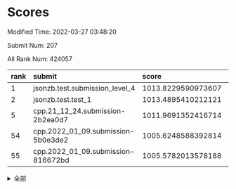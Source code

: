 # Scores

Modified Time: 2022-03-27 03:48:20

Submit Num: 207

All Rank Num: 424057

| rank |               submit               |       score        |       sigma        | pk_num |
| :--- | :--------------------------------- | :----------------- | :----------------- | :----- |
| 1    | jsonzb.test.submission_level_4     | 1013.8229590973607 | 0.8275323919079491 | 8194   |
| 2    | jsonzb.test.test_1                 | 1013.4895410212121 | 0.8061169138951881 | 8191   |
| 5    | cpp.21_12_24.submission-2b2ea0d7   | 1011.9691352416714 | 0.7920167327528306 | 8195   |
| 54   | cpp.2022_01_09.submission-5b0e3de2 | 1005.6248588392814 | 0.7226412116258013 | 8191   |
| 55   | cpp.2022_01_09.submission-816672bd | 1005.5782013578188 | 0.7206353272001627 | 8194   |


<details>
<summary>全部</summary>

| rank |                 submit                 |       score        |       sigma        | pk_num |
| :--- | :------------------------------------- | :----------------- | :----------------- | :----- |
| 1    | jsonzb.test.submission_level_4         | 1013.8229590973607 | 0.8275323919079491 | 8194   |
| 2    | jsonzb.test.test_1                     | 1013.4895410212121 | 0.8061169138951881 | 8191   |
| 3    | gobigger.level_3.submission_level_3_30 | 1012.2336391497248 | 0.8057243628051037 | 8189   |
| 4    | gobigger.level_3.submission_level_3_2  | 1011.9791780053309 | 0.7914615172852836 | 8187   |
| 5    | cpp.21_12_24.submission-2b2ea0d7       | 1011.9691352416714 | 0.7920167327528306 | 8195   |
| 6    | gobigger.level_3.submission_level_3_48 | 1011.9448252673764 | 0.7961762924539244 | 8192   |
| 7    | gobigger.level_3.submission_level_3_21 | 1011.6908354155864 | 0.7974212441222231 | 8196   |
| 8    | gobigger.level_3.submission_level_3_32 | 1011.1499605378015 | 0.7837699131362924 | 8195   |
| 9    | gobigger.level_3.submission_level_3_26 | 1010.9606394490415 | 0.7707800681159259 | 8193   |
| 10   | gobigger.level_3.submission_level_3_11 | 1010.9452810741066 | 0.7515350984689826 | 8197   |
| 11   | gobigger.level_3.submission_level_3_25 | 1010.8686536440091 | 0.802684997521017  | 8196   |
| 12   | gobigger.level_3.submission_level_3_31 | 1010.5238253033968 | 0.7826998318287729 | 8190   |
| 13   | gobigger.level_3.submission_level_3_39 | 1010.5047543966958 | 0.7635450417372108 | 8199   |
| 14   | gobigger.level_3.submission_level_3_43 | 1010.4728755663155 | 0.7485340389293333 | 8197   |
| 15   | gobigger.level_3.submission_level_3_8  | 1010.4356978919698 | 0.7763743027163701 | 8193   |
| 16   | gobigger.level_3.submission_level_3_6  | 1010.4326705068573 | 0.7625816753875385 | 8195   |
| 17   | gobigger.level_3.submission_level_3_29 | 1010.4242685605002 | 0.769922246367922  | 8194   |
| 18   | gobigger.level_3.submission_level_3_0  | 1010.3610017072629 | 0.7628594352855292 | 8192   |
| 19   | gobigger.level_3.submission_level_3_13 | 1010.3582140057356 | 0.7542524666981644 | 8191   |
| 20   | gobigger.level_3.submission_level_3_33 | 1010.3400151084782 | 0.7871868101418592 | 8198   |
| 21   | gobigger.level_3.submission_level_3_35 | 1010.3262346621781 | 0.7690545889155681 | 8195   |
| 22   | gobigger.level_3.submission_level_3_15 | 1010.3093086031207 | 0.7818892495323365 | 8194   |
| 23   | gobigger.level_3.submission_level_3_42 | 1010.2901278536667 | 0.7674680170470678 | 8190   |
| 24   | gobigger.level_3.submission_level_3_44 | 1010.2521591049589 | 0.7490367610090444 | 8196   |
| 25   | gobigger.level_3.submission_level_3_40 | 1010.034437738821  | 0.783472237212942  | 8195   |
| 26   | gobigger.level_3.submission_level_3_1  | 1010.0129441063885 | 0.7671436301846172 | 8197   |
| 27   | gobigger.level_3.submission_level_3_27 | 1009.9255013908432 | 0.7476098598742056 | 8199   |
| 28   | gobigger.level_3.submission_level_3_38 | 1009.8769334833567 | 0.7748507192404019 | 8196   |
| 29   | gobigger.level_3.submission_level_3_4  | 1009.8358235694574 | 0.7580544949821297 | 8197   |
| 30   | gobigger.level_3.submission_level_3_16 | 1009.8202965968484 | 0.7622042210630121 | 8191   |
| 31   | gobigger.level_3.submission_level_3_19 | 1009.7614967688718 | 0.7510763648092995 | 8190   |
| 32   | gobigger.level_3.submission_level_3_46 | 1009.7205116920812 | 0.7396960362990895 | 8192   |
| 33   | gobigger.level_3.submission_level_3_18 | 1009.6756795312962 | 0.7593838112069345 | 8193   |
| 34   | gobigger.level_3.submission_level_3_5  | 1009.5976710236997 | 0.7427465687699741 | 8199   |
| 35   | gobigger.level_3.submission_level_3_49 | 1009.5766685945264 | 0.7903973086876642 | 8195   |
| 36   | gobigger.level_3.submission_level_3_3  | 1009.5584798082843 | 0.748614974182348  | 8199   |
| 37   | gobigger.level_3.submission_level_3_10 | 1009.5535418315177 | 0.7511961032752367 | 8193   |
| 38   | gobigger.level_3.submission_level_3_17 | 1009.5402465542231 | 0.747794676833664  | 8198   |
| 39   | gobigger.level_3.submission_level_3_24 | 1009.4947325347852 | 0.7652675490974611 | 8196   |
| 40   | gobigger.level_3.submission_level_3_36 | 1009.3668630008406 | 0.7347630170872085 | 8195   |
| 41   | gobigger.level_3.submission_level_3_34 | 1009.366501202449  | 0.7568571259816724 | 8191   |
| 42   | gobigger.level_3.submission_level_3_12 | 1009.3613664811435 | 0.7445433475488844 | 8198   |
| 43   | gobigger.level_3.submission_level_3_7  | 1009.3589705718291 | 0.7418889285107678 | 8196   |
| 44   | gobigger.level_3.submission_level_3_37 | 1009.3320176866519 | 0.7505601662995766 | 8199   |
| 45   | gobigger.level_3.submission_level_3_45 | 1009.125598155555  | 0.755860182671726  | 8188   |
| 46   | gobigger.level_3.submission_level_3_41 | 1009.0920134734162 | 0.755803524258842  | 8198   |
| 47   | gobigger.level_3.submission_level_3_9  | 1009.0075288027102 | 0.7416734089423798 | 8189   |
| 48   | gobigger.level_3.submission_level_3_23 | 1008.8278823520452 | 0.7502642282908395 | 8198   |
| 49   | gobigger.level_3.submission_level_3_20 | 1008.8026804598028 | 0.7419250950285688 | 8193   |
| 50   | gobigger.level_3.submission_level_3_22 | 1008.478354720148  | 0.7668604722787725 | 8191   |
| 51   | gobigger.level_3.submission_level_3_47 | 1008.3849174130016 | 0.738257493952387  | 8197   |
| 52   | gobigger.level_3.submission_level_3_28 | 1008.0281836790125 | 0.7370804828569542 | 8194   |
| 53   | gobigger.level_3.submission_level_3_14 | 1008.0245415621272 | 0.7464948438731883 | 8193   |
| 54   | cpp.2022_01_09.submission-5b0e3de2     | 1005.6248588392814 | 0.7226412116258013 | 8191   |
| 55   | cpp.2022_01_09.submission-816672bd     | 1005.5782013578188 | 0.7206353272001627 | 8194   |
| 56   | gobigger.level_1.submission_level_1_28 | 1004.9353741983028 | 0.720882812932569  | 8197   |
| 57   | gobigger.level_1.submission_level_1_1  | 1004.5601724683881 | 0.7121646384356638 | 8190   |
| 58   | gobigger.level_1.submission_level_1_7  | 1004.3569106497337 | 0.7181148186440279 | 8192   |
| 59   | gobigger.level_1.submission_level_1_41 | 1004.2205209368639 | 0.7099961054369731 | 8196   |
| 60   | gobigger.level_1.submission_level_1_19 | 1004.1957598650016 | 0.7126204677573295 | 8191   |
| 61   | gobigger.level_1.submission_level_1_8  | 1004.0078199858979 | 0.7279666703379852 | 8195   |
| 62   | gobigger.level_1.submission_level_1_14 | 1003.908774998999  | 0.7222750014105349 | 8195   |
| 63   | gobigger.level_1.submission_level_1_33 | 1003.8201509717954 | 0.7221684198416661 | 8190   |
| 64   | gobigger.level_1.submission_level_1_35 | 1003.7948934399027 | 0.7152942637135149 | 8194   |
| 65   | gobigger.level_1.submission_level_1_15 | 1003.7651802659976 | 0.7212191052359735 | 8195   |
| 66   | gobigger.level_1.submission_level_1_3  | 1003.712413989045  | 0.7211600315247065 | 8195   |
| 67   | gobigger.level_1.submission_level_1_24 | 1003.637547314325  | 0.7093031314658453 | 8198   |
| 68   | gobigger.level_1.submission_level_1_49 | 1003.6140851447    | 0.723324535748528  | 8191   |
| 69   | gobigger.level_1.submission_level_1_32 | 1003.5806619074174 | 0.71777907555576   | 8197   |
| 70   | gobigger.level_1.submission_level_1_27 | 1003.5412115053421 | 0.7169373864983514 | 8197   |
| 71   | gobigger.level_1.submission_level_1_26 | 1003.534171493492  | 0.705085665510557  | 8193   |
| 72   | gobigger.level_1.submission_level_1_22 | 1003.5317768246521 | 0.7160755981276856 | 8190   |
| 73   | gobigger.level_1.submission_level_1_37 | 1003.5205625375686 | 0.7163729577315128 | 8193   |
| 74   | gobigger.level_1.submission_level_1_6  | 1003.511927105281  | 0.7096471777009008 | 8191   |
| 75   | gobigger.level_1.submission_level_1_34 | 1003.4835556318976 | 0.7231554006342286 | 8196   |
| 76   | gobigger.level_1.submission_level_1_48 | 1003.4725827537063 | 0.7141622624289017 | 8196   |
| 77   | gobigger.level_1.submission_level_1_9  | 1003.464416448619  | 0.711094290153647  | 8196   |
| 78   | gobigger.level_1.submission_level_1_0  | 1003.4159478759715 | 0.707604486465297  | 8195   |
| 79   | gobigger.level_1.submission_level_1_29 | 1003.4000323019251 | 0.7007310963441251 | 8198   |
| 80   | gobigger.level_1.submission_level_1_4  | 1003.3715177541752 | 0.713617648675939  | 8196   |
| 81   | gobigger.level_1.submission_level_1_44 | 1003.2318269856924 | 0.7073096033073514 | 8195   |
| 82   | gobigger.level_1.submission_level_1_43 | 1003.2277110562171 | 0.7249901621685118 | 8192   |
| 83   | gobigger.level_1.submission_level_1_2  | 1003.2145853343092 | 0.7234764245459445 | 8195   |
| 84   | gobigger.level_1.submission_level_1_5  | 1003.2029750792992 | 0.7244489430546666 | 8191   |
| 85   | gobigger.level_1.submission_level_1_21 | 1003.1175848435225 | 0.7218768961173079 | 8198   |
| 86   | gobigger.level_1.submission_level_1_38 | 1003.1090860811236 | 0.7084137856747535 | 8196   |
| 87   | gobigger.level_1.submission_level_1_46 | 1003.1066745798652 | 0.7140695219971852 | 8192   |
| 88   | gobigger.level_1.submission_level_1_31 | 1003.0623832422261 | 0.7132846983471296 | 8195   |
| 89   | gobigger.level_1.submission_level_1_13 | 1003.0232934826821 | 0.7158256814951385 | 8193   |
| 90   | gobigger.level_1.submission_level_1_20 | 1002.9487201017087 | 0.7173691268173396 | 8193   |
| 91   | gobigger.level_1.submission_level_1_30 | 1002.9412233908123 | 0.7241014584528059 | 8196   |
| 92   | gobigger.level_1.submission_level_1_42 | 1002.8927201017127 | 0.7143154802372055 | 8194   |
| 93   | gobigger.level_1.submission_level_1_18 | 1002.8759755716711 | 0.715482049098428  | 8192   |
| 94   | gobigger.level_1.submission_level_1_17 | 1002.8399734936324 | 0.7131861048935361 | 8192   |
| 95   | gobigger.level_1.submission_level_1_36 | 1002.7604101605165 | 0.7128307710178027 | 8195   |
| 96   | gobigger.level_1.submission_level_1_10 | 1002.7548579391076 | 0.7057689009847565 | 8197   |
| 97   | gobigger.level_1.submission_level_1_40 | 1002.7019111277984 | 0.7139187692852286 | 8196   |
| 98   | gobigger.level_1.submission_level_1_25 | 1002.6228055444839 | 0.7117178084166924 | 8203   |
| 99   | gobigger.level_1.submission_level_1_47 | 1002.6024680528305 | 0.703715462406395  | 8196   |
| 100  | gobigger.level_1.submission_level_1_12 | 1002.3808122793148 | 0.7098986367094947 | 8198   |
| 101  | gobigger.level_1.submission_level_1_39 | 1002.3622839782672 | 0.702813161192172  | 8183   |
| 102  | gobigger.level_1.submission_level_1_23 | 1002.3471790191937 | 0.704014844509465  | 8195   |
| 103  | gobigger.level_1.submission_level_1_45 | 1002.3024620860496 | 0.724800249573922  | 8198   |
| 104  | gobigger.level_1.submission_level_1_11 | 1002.1517169654242 | 0.7116415745618816 | 8198   |
| 105  | gobigger.level_1.submission_level_1_16 | 1001.6318830868917 | 0.7155580009285076 | 8196   |
| 106  | gobigger.random.submission_random_27   | 997.3467488992226  | 0.7108843068360811 | 8197   |
| 107  | gobigger.random.submission_random_48   | 997.2816378437225  | 0.7008429733816823 | 8198   |
| 108  | gobigger.random.submission_random_2    | 997.1384826787768  | 0.7098293809587164 | 8194   |
| 109  | gobigger.random.submission_random_20   | 997.0357703929114  | 0.7070775313105243 | 8192   |
| 110  | gobigger.random.submission_random_19   | 996.9659690421519  | 0.7035042891577635 | 8190   |
| 111  | gobigger.random.submission_random_16   | 996.9232986708668  | 0.7015862109306139 | 8193   |
| 112  | gobigger.random.submission_random_29   | 996.8953681146647  | 0.7054612532650543 | 8193   |
| 113  | gobigger.random.submission_random_15   | 996.8579305745894  | 0.7013962233050691 | 8197   |
| 114  | gobigger.random.submission_random_26   | 996.8050246825487  | 0.6948725203709903 | 8196   |
| 115  | gobigger.random.submission_random_11   | 996.7505994083659  | 0.7057201188556497 | 8190   |
| 116  | gobigger.random.submission_random_47   | 996.6805080280368  | 0.7080808043496095 | 8193   |
| 117  | gobigger.random.submission_random_40   | 996.6315640542194  | 0.7060275196052247 | 8192   |
| 118  | gobigger.random.submission_random_10   | 996.5098089154698  | 0.7005653433251068 | 8192   |
| 119  | gobigger.random.submission_random_7    | 996.4998087536496  | 0.7094285616495256 | 8192   |
| 120  | gobigger.random.submission_random_28   | 996.4913786081572  | 0.7105596444326798 | 8195   |
| 121  | gobigger.random.submission_random_45   | 996.4585386502187  | 0.7050442559201829 | 8195   |
| 122  | gobigger.random.submission_random_41   | 996.3663919290354  | 0.7080712616962909 | 8200   |
| 123  | gobigger.random.submission_random_18   | 996.2846575759528  | 0.7131887669674072 | 8192   |
| 124  | gobigger.random.submission_random_38   | 996.2478330100926  | 0.7179374213284653 | 8195   |
| 125  | gobigger.random.submission_random_5    | 996.2177649369776  | 0.6954020654652098 | 8189   |
| 126  | gobigger.random.submission_random_31   | 996.217430341974   | 0.7133083568982896 | 8191   |
| 127  | gobigger.random.submission_random_43   | 996.1981533049341  | 0.7241544155845401 | 8189   |
| 128  | gobigger.random.submission_random_13   | 996.1416220832509  | 0.7103706168663013 | 8198   |
| 129  | gobigger.random.submission_random_24   | 996.0723308253148  | 0.6994722443131896 | 8189   |
| 130  | gobigger.random.submission_random_30   | 996.0022625883025  | 0.7048845990314077 | 8198   |
| 131  | gobigger.random.submission_random_37   | 995.9687708732694  | 0.7195175156651737 | 8199   |
| 132  | gobigger.random.submission_random_44   | 995.9588325894941  | 0.7038589694928763 | 8195   |
| 133  | gobigger.random.submission_random_17   | 995.8265768112656  | 0.7125650363486947 | 8193   |
| 134  | gobigger.random.submission_random_14   | 995.7690086861752  | 0.7119846009919525 | 8199   |
| 135  | gobigger.random.submission_random_42   | 995.754983590938   | 0.7044421301359353 | 8195   |
| 136  | gobigger.random.submission_random_12   | 995.7221197060547  | 0.7214076268934685 | 8193   |
| 137  | gobigger.random.submission_random_35   | 995.6216440308369  | 0.7035976131989692 | 8197   |
| 138  | gobigger.random.submission_random_6    | 995.6065353959871  | 0.720080964683722  | 8194   |
| 139  | gobigger.random.submission_random_21   | 995.5870680930745  | 0.710659664693367  | 8197   |
| 140  | gobigger.random.submission_random_33   | 995.3817678761592  | 0.7261256498041946 | 8194   |
| 141  | gobigger.random.submission_random_25   | 995.3409277307237  | 0.7229840599372157 | 8200   |
| 142  | gobigger.random.submission_random_8    | 995.2853974114727  | 0.7130000067968476 | 8192   |
| 143  | gobigger.random.submission_random_23   | 995.2812455595582  | 0.7070558654775569 | 8195   |
| 144  | gobigger.random.submission_random_34   | 995.2507091701841  | 0.7210693948886318 | 8193   |
| 145  | gobigger.random.submission_random_36   | 995.233868350395   | 0.703452753649724  | 8193   |
| 146  | gobigger.random.submission_random_49   | 995.195530088997   | 0.7212374527364579 | 8197   |
| 147  | gobigger.random.submission_random_32   | 995.086470446278   | 0.7173826314023665 | 8198   |
| 148  | gobigger.random.submission_random_4    | 995.0492319198923  | 0.7122790716713446 | 8198   |
| 149  | gobigger.random.submission_random_46   | 995.0466434389323  | 0.6990534137450214 | 8192   |
| 150  | gobigger.random.submission_random_0    | 994.9803988479333  | 0.7147931403669182 | 8195   |
| 151  | gobigger.level_2.submission_level_2_41 | 994.8339433174613  | 0.7342317835806912 | 8192   |
| 152  | gobigger.random.submission_random_22   | 994.62604705694    | 0.7243133876293041 | 8189   |
| 153  | gobigger.random.submission_random_9    | 994.5484906683853  | 0.7131130909715335 | 8194   |
| 154  | gobigger.random.submission_random_3    | 994.5014050345171  | 0.7195050184046731 | 8195   |
| 155  | gobigger.random.submission_random_1    | 994.2543396147729  | 0.7208391510076965 | 8194   |
| 156  | gobigger.level_2.submission_level_2_4  | 994.1839663314582  | 0.7437036505958096 | 8194   |
| 157  | gobigger.random.submission_random_39   | 994.1797142911031  | 0.7256280404659533 | 8197   |
| 158  | gobigger.level_2.submission_level_2_47 | 993.923307463832   | 0.7400051622831979 | 8195   |
| 159  | gobigger.level_2.submission_level_2_15 | 993.917230541205   | 0.7359598677232063 | 8195   |
| 160  | gobigger.level_2.submission_level_2_18 | 993.8791165656315  | 0.7470532782433259 | 8196   |
| 161  | gobigger.level_2.submission_level_2_43 | 993.7654466271741  | 0.7371753571395266 | 8195   |
| 162  | gobigger.level_2.submission_level_2_12 | 993.6842754651041  | 0.7448674328216446 | 8194   |
| 163  | gobigger.level_2.submission_level_2_23 | 993.1472951711817  | 0.7268267587575888 | 8197   |
| 164  | gobigger.level_2.submission_level_2_37 | 993.053472403461   | 0.7460020906357936 | 8188   |
| 165  | gobigger.level_2.submission_level_2_22 | 992.9636432593853  | 0.7357676335055364 | 8197   |
| 166  | gobigger.level_2.submission_level_2_9  | 992.9228211657464  | 0.7348963827129198 | 8192   |
| 167  | gobigger.level_2.submission_level_2_33 | 992.8756240568491  | 0.7525784299692362 | 8195   |
| 168  | gobigger.level_2.submission_level_2_1  | 992.7148529016147  | 0.7261875706187532 | 8196   |
| 169  | gobigger.level_2.submission_level_2_29 | 992.6350396541945  | 0.7479702974516784 | 8195   |
| 170  | gobigger.level_2.submission_level_2_17 | 992.6245533488765  | 0.7536507072515819 | 8194   |
| 171  | gobigger.level_2.submission_level_2_45 | 992.607104242029   | 0.7641931688595499 | 8191   |
| 172  | gobigger.level_2.submission_level_2_38 | 992.5408108983996  | 0.7192318349431436 | 8197   |
| 173  | gobigger.level_2.submission_level_2_26 | 992.4520629783727  | 0.7385321015910785 | 8196   |
| 174  | gobigger.level_2.submission_level_2_28 | 992.4037481460205  | 0.7293390419847647 | 8191   |
| 175  | gobigger.level_2.submission_level_2_27 | 992.3901742087681  | 0.7363932353022521 | 8194   |
| 176  | gobigger.level_2.submission_level_2_24 | 992.3169820308409  | 0.7459360641307198 | 8195   |
| 177  | gobigger.level_2.submission_level_2_20 | 992.3044509973021  | 0.7598891521157949 | 8196   |
| 178  | gobigger.level_2.submission_level_2_32 | 992.2659749455024  | 0.7505130195671251 | 8193   |
| 179  | gobigger.level_2.submission_level_2_5  | 992.1725130406323  | 0.7576081350367109 | 8196   |
| 180  | gobigger.level_2.submission_level_2_34 | 992.1082459829281  | 0.7584393074517171 | 8194   |
| 181  | gobigger.level_2.submission_level_2_25 | 992.0545361234073  | 0.7520080449100008 | 8199   |
| 182  | gobigger.level_2.submission_level_2_19 | 992.018218917017   | 0.7451994487963822 | 8197   |
| 183  | gobigger.level_2.submission_level_2_8  | 991.9914097510273  | 0.7665990772677037 | 8191   |
| 184  | gobigger.level_2.submission_level_2_3  | 991.9857194046888  | 0.7549041253345964 | 8187   |
| 185  | gobigger.level_2.submission_level_2_30 | 991.8752135267176  | 0.7472652445876291 | 8200   |
| 186  | gobigger.level_2.submission_level_2_13 | 991.8291702692965  | 0.7516293535778049 | 8196   |
| 187  | gobigger.level_2.submission_level_2_46 | 991.8105128648922  | 0.7536404186521755 | 8190   |
| 188  | gobigger.level_2.submission_level_2_14 | 991.7916398640837  | 0.7779082232632639 | 8192   |
| 189  | gobigger.level_2.submission_level_2_6  | 991.7553874520293  | 0.7449105626335922 | 8199   |
| 190  | gobigger.level_2.submission_level_2_49 | 991.7486882653353  | 0.7383075576903749 | 8193   |
| 191  | gobigger.level_2.submission_level_2_48 | 991.7201019355927  | 0.7304922566887372 | 8188   |
| 192  | gobigger.level_2.submission_level_2_10 | 991.6317821873112  | 0.747965275086915  | 8195   |
| 193  | gobigger.level_2.submission_level_2_39 | 991.5928086580162  | 0.7528584183626942 | 8191   |
| 194  | gobigger.level_2.submission_level_2_35 | 991.5543478861447  | 0.7548315914788504 | 8190   |
| 195  | gobigger.level_2.submission_level_2_40 | 991.5369188661448  | 0.7548737695222361 | 8193   |
| 196  | gobigger.level_2.submission_level_2_31 | 991.5128972215035  | 0.7425784311016758 | 8192   |
| 197  | gobigger.level_2.submission_level_2_36 | 991.4916821930627  | 0.7349125595241043 | 8194   |
| 198  | gobigger.level_2.submission_level_2_2  | 991.3686938847038  | 0.7523980602158087 | 8198   |
| 199  | gobigger.level_2.submission_level_2_16 | 991.3563314577891  | 0.739598835393953  | 8200   |
| 200  | gobigger.level_2.submission_level_2_44 | 991.2840804700281  | 0.7437149094580996 | 8196   |
| 201  | gobigger.level_2.submission_level_2_0  | 991.1391873808385  | 0.7526756883431294 | 8195   |
| 202  | gobigger.level_2.submission_level_2_11 | 990.9360708782153  | 0.7561282158519232 | 8199   |
| 203  | gobigger.level_2.submission_level_2_21 | 990.8123028720764  | 0.7775276269477935 | 8192   |
| 204  | gobigger.level_2.submission_level_2_42 | 990.4987244345295  | 0.751193785115151  | 8194   |
| 205  | gobigger.level_2.submission_level_2_7  | 990.2685647836752  | 0.7831851081263753 | 8193   |
| 206  | gobigger.none.submission_none_0        | 977.6099373924084  | 1.2943706810952873 | 8192   |
| 207  | gobigger.none.submission_none_1        | 976.684071040309   | 1.4554239803205586 | 8199   |

</details>